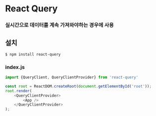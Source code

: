 # React Query
### 실시간으로 데이터를 계속 가져와야하는 경우에 사용

## 설치
```zsh
$ npm install react-query
```

### index.js
```js
import {QueryClient, QueryClientProvider} from 'react-query'

const root = ReactDOM.createRoot(document.getElementById('root'));
root.render(
	<QueryClientProvider>
		<App />
	</QueryClientProvider>
);
```